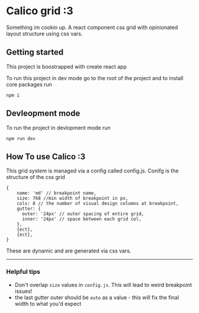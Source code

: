 # Calico grid :3

Something im cookin up.
A react component css grid with opinionated layout structure using css vars.

## Getting started

This project is boostrapped with create react app

To run this project in dev mode go to the root of the project and to install core packages run

```
npm i
```

## Devleopment mode

To run the project in devlopment mode run

```
npm run dev
```

## How To use Calico :3

This grid system is managed via a config called config.js. Conifg is the structure of the css grid

```
{
    name: 'md' // breakpoint name,
    size: 768 //min width of breakpoint in px,
    cols: 8 // the number of visual design columns at breakpoint,
    gutter: {
      outer: '24px' // outer spacing of entire grid,
      inner: '24px' // space between each grid col,
    },
    {ect},
    {ect},
}
```

These are dynamic and are generated via css vars.

---

### Helpful tips

- Don't overlap `size` values in `config.js`. This will lead to weird breakpoint issues!
- the last gutter outer should be `auto` as a value - this will fix the final width to what you'd expect
